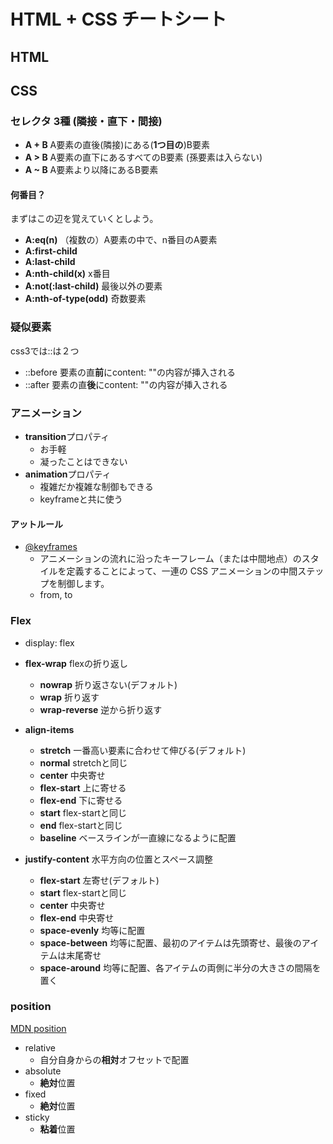# HTML + CSS チートシート

## HTML



## CSS

### セレクタ 3種 (隣接・直下・間接)

- **A + B** A要素の直後(隣接)にある(**1つ目の**)B要素
- **A > B** A要素の直下にあるすべてのB要素 (孫要素は入らない)
- **A ~ B** A要素より以降にあるB要素

#### 何番目？

まずはこの辺を覚えていくとしよう。

- **A:eq(n)** （複数の）A要素の中で、n番目のA要素 
- **A:first-child**
- **A:last-child**
- **A:nth-child(x)**  x番目
- **A:not(:last-child)** 最後以外の要素
- **A:nth-of-type(odd)** 奇数要素

### 疑似要素

css3では::は２つ  

- ::before 要素の直**前**にcontent: ""の内容が挿入される
- ::after 要素の直**後**にcontent: ""の内容が挿入される

### アニメーション

- **transition**プロパティ
  - お手軽
  - 凝ったことはできない
- **animation**プロパティ
  - 複雑だか複雑な制御もできる
  - keyframeと共に使う

#### アットルール

- [@keyframes](https://developer.mozilla.org/ja/docs/Web/CSS/@keyframes)
    - アニメーションの流れに沿ったキーフレーム（または中間地点）のスタイルを定義することによって、一連の CSS アニメーションの中間ステップを制御します。
    - from, to

### Flex

- display: flex

- **flex-wrap** flexの折り返し
  - **nowrap** 折り返さない(デフォルト)
  - **wrap** 折り返す
  - **wrap-reverse** 逆から折り返す

- **align-items**
  - **stretch** 一番高い要素に合わせて伸びる(デフォルト)
  - **normal** stretchと同じ
  - **center** 中央寄せ
  - **flex-start** 上に寄せる
  - **flex-end** 下に寄せる
  - **start** flex-startと同じ
  - **end** flex-startと同じ
  - **baseline** ベースラインが一直線になるように配置

- **justify-content** 水平方向の位置とスペース調整
  - **flex-start** 左寄せ(デフォルト)
  - **start** flex-startと同じ
  - **center** 中央寄せ
  - **flex-end** 中央寄せ
  - **space-evenly** 均等に配置
  - **space-between** 均等に配置、最初のアイテムは先頭寄せ、最後のアイテムは末尾寄せ
  - **space-around** 均等に配置、各アイテムの両側に半分の大きさの間隔を置く

### position

[MDN position](https://developer.mozilla.org/ja/docs/Web/CSS/position)

- relative
  - 自分自身からの**相対**オフセットで配置
- absolute
  - **絶対**位置
- fixed
  - **絶対**位置
- sticky
  - **粘着**位置